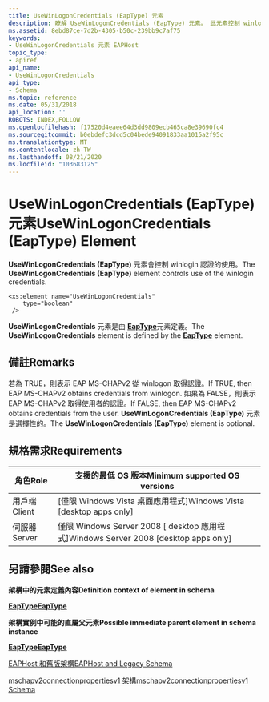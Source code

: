 ```yaml
---
title: UseWinLogonCredentials (EapType) 元素
description: 瞭解 UseWinLogonCredentials (EapType) 元素。 此元素控制 winlogin 認證的使用。
ms.assetid: 8ebd87ce-7d2b-4305-b50c-239bb9c7af75
keywords:
- UseWinLogonCredentials 元素 EAPHost
topic_type:
- apiref
api_name:
- UseWinLogonCredentials
api_type:
- Schema
ms.topic: reference
ms.date: 05/31/2018
api_location: ''
ROBOTS: INDEX,FOLLOW
ms.openlocfilehash: f17520d4eaee64d3dd9809ecb465ca8e39690fc4
ms.sourcegitcommit: b0ebdefc3dcd5c04bede94091833aa1015a2f95c
ms.translationtype: MT
ms.contentlocale: zh-TW
ms.lasthandoff: 08/21/2020
ms.locfileid: "103683125"
---
```

# <a name="usewinlogoncredentials-eaptype-element"></a><span data-ttu-id="12abb-105">UseWinLogonCredentials (EapType) 元素</span><span class="sxs-lookup"><span data-stu-id="12abb-105">UseWinLogonCredentials (EapType) Element</span></span>

<span data-ttu-id="12abb-106">**UseWinLogonCredentials (EapType)** 元素會控制 winlogin 認證的使用。</span><span class="sxs-lookup"><span data-stu-id="12abb-106">The **UseWinLogonCredentials (EapType)** element controls use of the winlogin credentials.</span></span>

``` syntax
<xs:element name="UseWinLogonCredentials"
    type="boolean"
 />
```

<span data-ttu-id="12abb-107">**UseWinLogonCredentials** 元素是由 [**EapType**](mschapv2connectionpropertiesv1schema-eaptype-element.md)元素定義。</span><span class="sxs-lookup"><span data-stu-id="12abb-107">The **UseWinLogonCredentials** element is defined by the [**EapType**](mschapv2connectionpropertiesv1schema-eaptype-element.md) element.</span></span>

## <a name="remarks"></a><span data-ttu-id="12abb-108">備註</span><span class="sxs-lookup"><span data-stu-id="12abb-108">Remarks</span></span>

<span data-ttu-id="12abb-109">若為 TRUE，則表示 EAP MS-CHAPv2 從 winlogon 取得認證。</span><span class="sxs-lookup"><span data-stu-id="12abb-109">If TRUE, then EAP MS-CHAPv2 obtains credentials from winlogon.</span></span> <span data-ttu-id="12abb-110">如果為 FALSE，則表示 EAP MS-CHAPv2 取得使用者的認證。</span><span class="sxs-lookup"><span data-stu-id="12abb-110">If FALSE, then EAP MS-CHAPv2 obtains credentials from the user.</span></span> <span data-ttu-id="12abb-111">**UseWinLogonCredentials (EapType)** 元素是選擇性的。</span><span class="sxs-lookup"><span data-stu-id="12abb-111">The **UseWinLogonCredentials (EapType)** element is optional.</span></span>

## <a name="requirements"></a><span data-ttu-id="12abb-112">規格需求</span><span class="sxs-lookup"><span data-stu-id="12abb-112">Requirements</span></span>



| <span data-ttu-id="12abb-113">角色</span><span class="sxs-lookup"><span data-stu-id="12abb-113">Role</span></span> | <span data-ttu-id="12abb-114">支援的最低 OS 版本</span><span class="sxs-lookup"><span data-stu-id="12abb-114">Minimum supported OS versions</span></span> |
|------|-------------------------------|
| <span data-ttu-id="12abb-115">用戶端</span><span class="sxs-lookup"><span data-stu-id="12abb-115">Client</span></span><br/> | <span data-ttu-id="12abb-116">\[僅限 Windows Vista 桌面應用程式\]</span><span class="sxs-lookup"><span data-stu-id="12abb-116">Windows Vista \[desktop apps only\]</span></span><br/>       |
| <span data-ttu-id="12abb-117">伺服器</span><span class="sxs-lookup"><span data-stu-id="12abb-117">Server</span></span><br/> | <span data-ttu-id="12abb-118">僅限 Windows Server 2008 \[ desktop 應用程式\]</span><span class="sxs-lookup"><span data-stu-id="12abb-118">Windows Server 2008 \[desktop apps only\]</span></span><br/> |



## <a name="see-also"></a><span data-ttu-id="12abb-119">另請參閱</span><span class="sxs-lookup"><span data-stu-id="12abb-119">See also</span></span>

<dl> <dt>

<span data-ttu-id="12abb-120">**架構中的元素定義內容**</span><span class="sxs-lookup"><span data-stu-id="12abb-120">**Definition context of element in schema**</span></span>
</dt> <dt>

[<span data-ttu-id="12abb-121">**EapType**</span><span class="sxs-lookup"><span data-stu-id="12abb-121">**EapType**</span></span>](mschapv2connectionpropertiesv1schema-eaptype-element.md)
</dt> <dt>

<span data-ttu-id="12abb-122">**架構實例中可能的直屬父元素**</span><span class="sxs-lookup"><span data-stu-id="12abb-122">**Possible immediate parent element in schema instance**</span></span>
</dt> <dt>

[<span data-ttu-id="12abb-123">**EapType**</span><span class="sxs-lookup"><span data-stu-id="12abb-123">**EapType**</span></span>](mschapv2connectionpropertiesv1schema-eaptype-element.md)
</dt> <dt>

[<span data-ttu-id="12abb-124">EAPHost 和舊版架構</span><span class="sxs-lookup"><span data-stu-id="12abb-124">EAPHost and Legacy Schema</span></span>](eaphost-schemas.md)
</dt> <dt>

[<span data-ttu-id="12abb-125">mschapv2connectionpropertiesv1 架構</span><span class="sxs-lookup"><span data-stu-id="12abb-125">mschapv2connectionpropertiesv1 Schema</span></span>](mschapv2connectionpropertiesv1schema-schema.md)
</dt> </dl>

 

 





